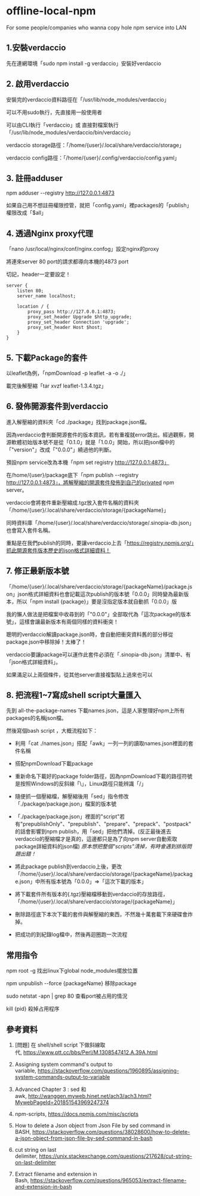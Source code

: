 # offline-local-npm
For some people/companies who wanna copy hole npm service into LAN

## 1.安裝verdaccio ##
先在連網環境「sudo npm install -g verdaccio」安裝好verdaccio



## 2. 啟用verdaccio ##
安裝完的verdaccio資料路徑在「/usr/lib/node_modules/verdaccio」

可以不用sudo執行，先直接用一般使用者

可以由CLI執行「verdaccio」或 直接對檔案執行「/usr/lib/node_modules/verdaccio/bin/verdaccio」

verdaccio storage路徑：「/home/{user}/.local/share/verdaccio/storage」

verdaccio config路徑：「/home/{user}/.config/verdaccio/config.yaml」



## 3. 註冊adduser ##
npm adduser --registry http://127.0.0.1:4873

如果自己用不想註冊權限控管，就把「config.yaml」裡packages的「publish」權限改成「$all」



## 4. 透過Nginx proxy代理 ##
「nano /usr/local/nginx/conf/nginx.confog」設定nginx的proxy

將連來server 80 port的請求都導向本機的4873 port

切記，header一定要設定！

    server {
	    listen 80;	     
	    server_name localhost;
	     
	    location / {
		    proxy_pass http://127.0.0.1:4873;
		    proxy_set_header Upgrade $http_upgrade;
		    proxy_set_header Connection 'upgrade';
		    proxy_set_header Host $host;
	    }
    }


## 5. 下載Package的套件 ##
以leaflet為例，「npmDownload -p leaflet -a -o ./」

載完後解壓縮「tar xvzf leaflet-1.3.4.tgz」



## 6. 發佈開源套件到verdaccio ##
進入解壓縮的資料夾「cd ./package」找到package.json檔。

因為verdaccio會判斷開源套件的版本資訊，若有重複就error跳出。經過觀察，開源軟體初始版本號不是從「0.1.0」就是「1.0.0」開始，所以把json檔中的「"version"」改成「"0.0.0"」繞過他的判斷。

預設npm service改為本機「npm set registry http://127.0.0.1:4873」

在/home/{user}/package底下「npm publish --registry http://127.0.0.1:4873」，將解壓縮的開源套件發佈到自己的privated npm server。

verdaccio會將套件重新壓縮成.tgz放入套件名稱的資料夾「/home/{user}/.local/share/verdaccio/storage/{packageName}」

同時資料庫「/home/{user}/.local/share/verdaccio/storage/.sinopia-db.json」也會寫入套件名稱。

重點是在我們publish的同時，要讓verdaccio上去「https://registry.npmjs.org/」抓此開源套件版本歷史的json格式詳細資料！



## 7. 修正最新版本號 ##
「/home/{user}/.local/share/verdaccio/storage/{packageName}/package.json」json格式詳細資料也會記載這次publish的版本號「0.0.0」同時變為最新版本，所以「npm install {package}」要是沒指定版本就自動抓「0.0.0」版

我的懶人做法是把檔案中收尋到的「"0.0.0"」全部取代為「這次package的版本號」，這樣會讓最新版本有兩個同樣的資料衝突！

聰明的verdaccio解讀package.json時，會自動把衝突資料舊的部分移從package.json中移除掉！太棒了！

verdaccio要讓package可以運作此套件必須在「.sinopia-db.json」清單中、有「json格式詳細資料」。

如果滿足以上兩個條件，從其他server直接複製貼上過來也可以



## 8. 把流程1~7寫成shell script大量匯入 ##
先到 all-the-package-names 下載names.json，這是人家整理好npm上所有packages的名稱json檔。

然後寫個bash script ，大概流程如下：

- 利用「cat ./names.json」搭配「awk」一列一列的讀取names.json裡面的套件名稱

- 搭配npmDownload下載package

- 重新命名下載好的package folder路徑，因為npmDownload下載的路徑符號是按照Windows的反斜線「\」，Linux路徑只能辨識「/」

- 隨便抓一個壓縮檔，解壓縮後用「sed」指令修改「./package/package.json」檔案的版本號

- 「./package/package.json」裡面的"script"若有"prepublishOnly"、"prepublish"、"prepare"、"prepack"、"postpack"的話會影響到npm publish，用「sed」把他們清掉。(反正最後進去verdaccio的壓縮檔才是真的，這邊都只是為了向npm server自動索取package詳細資料的json檔)
*原本想把整個"scripts"清掉，有時會遇到排版問題出錯！*

- 將此package publish到verdaccio上後，更改「/home/{user}/.local/share/verdaccio/storage/{packageName}/package.json」中所有版本號為「0.0.0」=>「這次下載的版本」

- 將下載套件所有版本的{.tgz}壓縮檔移動到verdaccio的存放路徑，「/home/{user}/.local/share/verdaccio/storage/{packageName}」

- 刪除路徑底下本次下載的套件與解壓縮的東西，不然幾十萬套載下來硬碟會炸掉。

- 把成功的到紀錄log檔中，然後再迴圈跑一次流程



## 常用指令 ##
npm root -g
找出linux下global node_modules擺放位置

npm unpublish --force {packageName}
移除package

sudo netstat -apn | grep 80
查看port被占用的情況

kill {pid}
殺掉占用程序



## 參考資料 ##
1. [問題] 在 shell/shell script 下做斜線取代, https://www.ptt.cc/bbs/Perl/M.1308547412.A.39A.html

1. Assigning system command's output to variable, https://stackoverflow.com/questions/1960895/assigning-system-commands-output-to-variable

1. Advanced Chapter 3 : sed 和 awk, http://wanggen.myweb.hinet.net/ach3/ach3.html?MywebPageId=201851543969247374

1. npm-scripts, https://docs.npmjs.com/misc/scripts

1. How to delete a Json object from Json File by sed command in BASH, https://stackoverflow.com/questions/38028600/how-to-delete-a-json-object-from-json-file-by-sed-command-in-bash

1. cut string on last delimiter, https://unix.stackexchange.com/questions/217628/cut-string-on-last-delimiter

1. Extract filename and extension in Bash, https://stackoverflow.com/questions/965053/extract-filename-and-extension-in-bash
